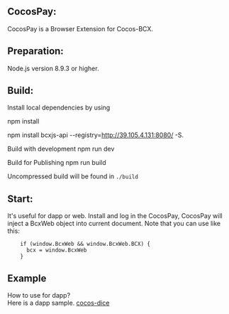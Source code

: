 ## CocosPay:

CocosPay is a Browser Extension for Cocos-BCX.

## Preparation:

Node.js version 8.9.3 or higher.

## Build:

Install local dependencies by using 

npm install

npm install bcxjs-api --registry=http://39.105.4.131:8080/ -S. 

Build with development 
npm run dev 

Build for Publishing 
npm run build

Uncompressed build will be found in `./build`

## Start:

It's useful for dapp or web.
Install and log in the CocosPay,
CocosPay will inject a BcxWeb object into current document.
Note that you can use like this:

        if (window.BcxWeb && window.BcxWeb.BCX) {
          bcx = window.BcxWeb
        }

## Example

How to use for dapp?  
Here is a dapp sample. [cocos-dice](https://github.com/Cocos-BCX/cocos-dice)
